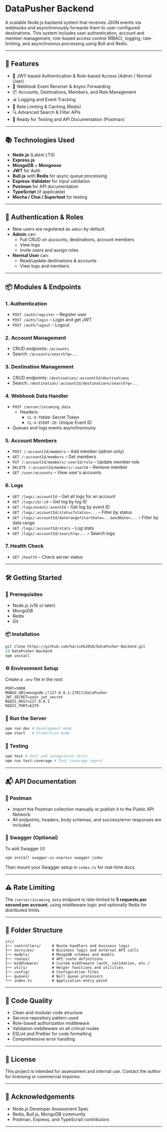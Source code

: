 # DataPusher Backend
A scalable Node.js backend system that receives JSON events via webhooks and asynchronously forwards them to user-configured destinations. This system includes user authentication, account and member management, role-based access control (RBAC), logging, rate-limiting, and asynchronous processing using Bull and Redis.

---

## 🚀 Features
- 🔐 JWT-based Authentication & Role-based Access (Admin / Normal User)
- 🧾 Webhook Event Receiver & Async Forwarding
- 📦 Accounts, Destinations, Members, and Role Management
- 📊 Logging and Event Tracking
- 🔁 Rate Limiting & Caching (Redis)
- 🔍 Advanced Search & Filter APIs
- 🧪 Ready for Testing and API Documentation (Postman)

---

## 📚 Technologies Used
- **Node.js** (Latest LTS)
- **Express.js**
- **MongoDB** + **Mongoose**
- **JWT** for Auth
- **Bull.js** with **Redis** for async queue processing
- **Express-Validator** for input validation
- **Postman** for API documentation
- **TypeScript** (if applicable)
- **Mocha / Chai / Supertest** for testing

---

## 🔐 Authentication & Roles
- New users are registered as `admin` by default.
- **Admin** can:
  - Full CRUD on accounts, destinations, account members
  - View logs
  - Invite users and assign roles
- **Normal User** can:
  - Read/update destinations & accounts
  - View logs and members

---

## 📦 Modules & Endpoints

### 1. Authentication
- `POST /auth/register` – Register user
- `POST /auth/login` – Login and get JWT
- `POST /auth/logout` – Logout

### 2. Account Management
- CRUD endpoints: `/accounts`
- Search: `/accounts/search?q=...`

### 3. Destination Management
- CRUD endpoints: `/destination/:accountId/destinations`
- Search: `/destination/:accountId/destinations/search?q=...`

### 4. Webhook Data Handler
- `POST /server/incoming_data`
  - Headers:
    - `CL-X-TOKEN`: Secret Token
    - `CL-X-EVENT-ID`: Unique Event ID
- Queues and logs events asynchronously

### 5. Account Members
- `POST /:accountId/members` – Add member (admin only)
- `GET /:accountId/members` – Get members
- `PUT /:accountId/members/:userId/role` – Update member role
- `DELETE /:accountId/members/:userId` – Remove member
- `GET /user/accounts` – View user's accounts

### 6. Logs
- `GET /logs/:accountId` – Get all logs for an account
- `GET /logs/id/:id` – Get log by log ID
- `GET /logs/event/:eventId` – Get log by event ID
- `GET /logs/:accountId/status?status=...` – Filter by status
- `GET /logs/:accountId/daterange?startDate=...&endDate=...` – Filter by date range
- `GET /logs/:accountId/stats` – Log stats
- `GET /logs/:accountId/search?q=...` – Search logs

### 7. Health Check
- `GET /health` – Check server status

---

## 🛠️ Getting Started

### 🔧 Prerequisites
- Node.js (v16 or later)
- MongoDB
- Redis
- Git

### 📦 Installation
```bash
git clone https://github.com/harishk2010/DataPusher-Backend.git
cd DataPusher-Backend
npm install
```

### ⚙️ Environment Setup
Create a `.env` file in the root:
```env
PORT=5000
MONGO_URI=mongodb://127.0.0.1:27017/DataPusher
JWT_SECRET=your_jwt_secret
REDIS_HOST=127.0.0.1
REDIS_PORT=6379
```

### 🧪 Run the Server
```bash
npm run dev # Development mode
npm start   # Production mode
```

### 🧪 Testing
```bash
npm test # Unit and integration tests
npm run test:coverage # Test coverage report
```

---

## 📬 API Documentation

### 🧾 Postman
- Import the Postman collection manually or publish it to the Public API Network.
- All endpoints, headers, body schemas, and success/error responses are included.

### 📘 Swagger (Optional)
To add Swagger UI:
```bash
npm install swagger-ui-express swagger-jsdoc
```
Then mount your Swagger setup in `index.ts` for real-time docs.

---


## ⚠️ Rate Limiting
The `/server/incoming_data` endpoint is rate-limited to **5 requests per second per account**, using middleware logic and optionally Redis for distributed limits.

---

## 📁 Folder Structure
```
src/
├── controllers/     # Route handlers and business logic
├── services/        # Business logic and external API calls
├── models/          # MongoDB schemas and models
├── routes/          # API route definitions
├── middleware/      # Custom middleware (auth, validation, etc.)
├── utils/           # Helper functions and utilities
├── config/          # Configuration files
├── queues/          # Bull queue processors
└── index.ts         # Application entry point
```

---

## 🧼 Code Quality
- Clean and modular code structure
- Service-repository pattern used
- Role-based authorization middleware
- Validation middleware on all critical routes
- ESLint and Prettier for code formatting
- Comprehensive error handling

---

## 📜 License
This project is intended for assessment and internal use. Contact the author for licensing or commercial inquiries.

---

## 🙌 Acknowledgements
- Node.js Developer Assessment Spec
- Redis, Bull.js, MongoDB community
- Postman, Express, and TypeScript contributors

---

